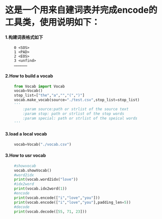 # 这是一个用来自建词表并完成encode的工具类，使用说明如下：
#### 1.构建词表格式如下
```text
    0 <SOS>
    1 <PAD>
    2 <EOS>
    3 <unfind>
    ………………
```
#### 2.How to build a vocab
```python
    from Vocab import Vocab
    vocab=Vocab()
    stop_list=["the","a","","(",")"]
    vocab.make_vocab(source="./test.csv",stop_list=stop_list)
    '''
        :param source:path or strlist of the source text
        :param stop: path or strlist of the stop words
        :param special: path or strlist of the speical words
    '''
```

#### 3.load a local vocab
```python
    vocab=Vocab("./vocab.csv")
```

#### 3.How to usr vocab
```python
    #showvocab
    vocab.showVocab()
    #word2idx
    print(vocab.word2idx("love"))
    #idx2word
    print(vocab.idx2word(1))
    #encode
    print(vocab.encode(["i","love","you"]))
    print(vocab.encode(["i","love","you"],padding_len=5))
    #decode
    print(vocab.decode([55, 71, 23]))
```